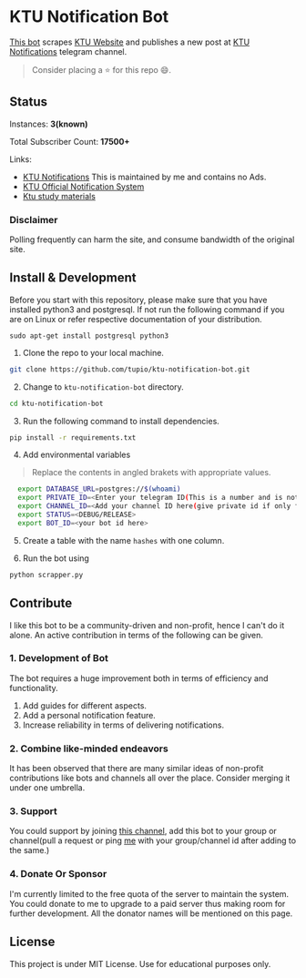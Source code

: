 # KTU Notification Bot
[This bot]() scrapes [KTU Website](https://ktu.edu.in/eu/core/announcements.htm) and publishes a new post at [KTU Notifications](https://t.me/KTU_RC/) telegram channel.

> Consider placing a :star: for this repo :smile:.

## Status

Instances: **3(known)** 

Total Subscriber Count: **17500+**

Links:
* [KTU Notifications](https://t.me/KTU_RC) This is maintained by me and contains no Ads.
* [KTU Official Notification System](https://t.me/apjktustudents)
* [Ktu study materials](http://t.me/ktustudymaterials)

### Disclaimer
Polling frequently can harm the site, and consume bandwidth of the original site.

## Install & Development 

Before you start with this repository, please make sure that you have installed python3 and postgresql. If not run the following command if you are on Linux or refer respective documentation of your distribution.

`sudo apt-get install postgresql python3`

1. Clone the repo to your local machine.

  ```bash
  git clone https://github.com/tupio/ktu-notification-bot.git
  ```
 
2. Change to `ktu-notification-bot` directory.

  ```bash
  cd ktu-notification-bot
  ```
 
3. Run the following command to install dependencies.
 
  ```bash
  pip install -r requirements.txt
  ```
 
 4. Add environmental variables
 > Replace the contents in angled brakets with appropriate values.
 
 ```bash
   export DATABASE_URL=postgres://$(whoami)
   export PRIVATE_ID=<Enter your telegram ID(This is a number and is not your username or phonenumber)>
   export CHANNEL_ID=<Add your channel ID here(give private id if only for private use)>
   export STATUS=<DEBUG/RELEASE>
   export BOT_ID=<your bot id here>
   ```
 
 5. Create a table with the name `hashes` with one column.
 
 6. Run the bot using
 ```bash
 python scrapper.py
 ```


## Contribute
  I like this bot to be a community-driven and non-profit, hence I can't do it alone. An active contribution in terms of the following can be given.
 
  ### 1. Development of Bot
  The bot requires a huge improvement both in terms of efficiency and functionality.
  
  1. Add guides for different aspects.
  2. Add a personal notification feature.
  3. Increase reliability in terms of delivering notifications.

  ### 2. Combine like-minded endeavors 
  It has been observed that there are many similar ideas of non-profit contributions like bots and channels all over the place. Consider merging it under one umbrella.
  
  ### 3. Support 
  You could support by joining [this channel](https://t.me/KTU_RC/), add this bot to your group or channel(pull a request or ping [me](https://t.me/tupio) with your group/channel id after adding to the same.)
  
  ### 4. Donate Or Sponsor
   I'm currently limited to the free quota of the server to maintain the system. You could donate to me to upgrade to a paid server thus making room for further development. All the donator names will be mentioned on this page.
   
## License 
 This project is under MIT License.
 Use for educational purposes only.
